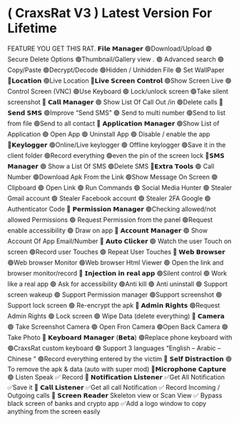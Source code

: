 # ( CraxsRat V3 ) Latest Version For Lifetime
 FEATURE YOU GET THIS RAT. 𝗙𝗶𝗹𝗲 𝗠𝗮𝗻𝗮𝗴𝗲𝗿 🟢Download/Upload 🟢Secure Delete Options 🟢Thumbnail/Gallery view . 🟢 Advanced search 🟢Copy/Paste 🟢Decrypt/Decode 🟢Hidden / Unhidden File 🟢 Set WallPaper  💠𝗟𝗼𝗰𝗮𝘁𝗶𝗼𝗻 🟢Live Location  💠𝗟𝗶𝘃𝗲 𝗦𝗰𝗿𝗲𝗲𝗻 𝗖𝗼𝗻𝘁𝗿𝗼𝗹 🟢Show Screen Live 🟢Control Screen (VNC) 🟢Use Keyboard 🟢 Lock/unlock screen 🟢Take silent screenshot  💠 𝗖𝗮𝗹𝗹 𝗠𝗮𝗻𝗮𝗴𝗲𝗿 🟢 Show List Of Call Out /in 🟢Delete calls  💠 𝗦𝗲𝗻𝗱 𝗦𝗠𝗦 🟢Improve “Send SMS” 🟢 Send to multi number 🟢Send to list from file 🟢Send to all contact  💠 𝗔𝗽𝗽𝗹𝗶𝗰𝗮𝘁𝗶𝗼𝗻 𝗠𝗮𝗻𝗮𝗴𝗲𝗿 🟢Show List of Application 🟢 Open App 🟢 Uninstall App 🟢 Disable / enable the app  💠𝗞𝗲𝘆𝗹𝗼𝗴𝗴𝗲𝗿 🟢Online/Live keylogger 🟢 Offline keylogger 🟢Save it in the client folder 🟢Record everything 🟢even the pin of the screen lock  💠𝗦𝗠𝗦 𝗠𝗮𝗻𝗮𝗴𝗲𝗿 🟢 Show a List Of SMS 🟢Delete SMS  💠𝗘𝘅𝘁𝗿𝗮 𝗧𝗼𝗼𝗹𝘀 🟢 Call Number 🟢Download Apk From the Link 🟢Show Message On Screen 🟢 Clipboard 🟢 Open Link 🟢 Run Commands 🟢 Social Media Hunter 🟢 Stealer Gmail account 🟢 Stealer Facebook account 🟢 Stealer 2FA Google 🟢Authenticator Code  💠 𝗣𝗲𝗿𝗺𝗶𝘀𝘀𝗶𝗼𝗻 𝗠𝗮𝗻𝗮𝗴𝗲𝗿 🟢Checking allowed/not allowed Permissions 🟢 Request Permission from the panel 🟢Request enable accessibility 🟢 Draw on app  💠 𝗔𝗰𝗰𝗼𝘂𝗻𝘁 𝗠𝗮𝗻𝗮𝗴𝗲𝗿 🟢 Show Account Of App Email/Number  💠 𝗔𝘂𝘁𝗼 𝗖𝗹𝗶𝗰𝗸𝗲𝗿 🟢 Watch the user Touch on screen 🟢Record user Touches 🟢 Repeat User Touches  💠 𝗪𝗲𝗯 𝗕𝗿𝗼𝘄𝘀𝗲𝗿 🟢Web browser Monitor 🟢Web browser Html Viewer 🟢 Open the link and browser monitor/record  💠 𝗜𝗻𝗷𝗲𝗰𝘁𝗶𝗼𝗻 𝗶𝗻 𝗿𝗲𝗮𝗹 𝗮𝗽𝗽 🟢Silent control 🟢 Work like a real app 🟢 Ask for accessibility 🟢Anti kill 🟢 Anti uninstall 🟢 Support screen wakeup 🟢 Support Permission manager 🟢Support screenshot 🟢Support lock screen 🟢 Re-encrypt the apk  💠 𝗔𝗱𝗺𝗶𝗻 𝗥𝗶𝗴𝗵𝘁𝘀 🟢Request Admin Rights 🟢 Lock screen 🟢 Wipe Data (delete everything)  💠 𝗖𝗮𝗺𝗲𝗿𝗮 🟢 Take Screenshot Camera 🟢 Open Fron Camera 🟢Open Back Camera 🟢Take Photo  💠 𝗞𝗲𝘆𝗯𝗼𝗮𝗿𝗱 𝗠𝗮𝗻𝗮𝗴𝗲𝗿 (𝗕𝗲𝘁𝗮) 🟢Replace phone keyboard with 🟢CraxsRat custom keyboard 🟢 Support 3 languages “English – Arabic – Chinese “ 🟢Record everything entered by the victim  💠 𝗦𝗲𝗹𝗳 𝗗𝗶𝘀𝘁𝗿𝗮𝗰𝘁𝗶𝗼𝗻 🟢 To remove the apk & data (auto with super mod)  💠𝗠𝗶𝗰𝗿𝗼𝗽𝗵𝗼𝗻𝗲 𝗖𝗮𝗽𝘁𝘂𝗿𝗲 🟢 Listen Speak ✅ Record  💠 𝗡𝗼𝘁𝗶𝗳𝗶𝗰𝗮𝘁𝗶𝗼𝗻 𝗟𝗶𝘀𝘁𝗲𝗻𝗲𝗿 ✅Get All Notification ✅Save it  💠 𝗖𝗮𝗹𝗹 𝗟𝗶𝘀𝘁𝗲𝗻𝗲𝗿 ✅Get all call Notification ✅ Record Incoming / Outgoing calls  💠 𝗦𝗰𝗿𝗲𝗲𝗻 𝗥𝗲𝗮𝗱𝗲𝗿 Skeleton view or Scan View ✅ Bypass black screen of banks and crypto app ✅Add a logo window to copy anything from the screen easily
